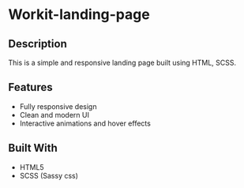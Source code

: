 # Workit-landing-page

## Description

This is a simple and responsive landing page built using HTML, SCSS.

## Features

- Fully responsive design
- Clean and modern UI
- Interactive animations and hover effects

## Built With

- HTML5
- SCSS (Sassy css)
